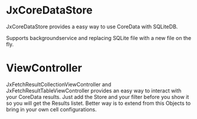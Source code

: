 JxCoreDataStore
===============

JxCoreDataStore provides a easy way to use CoreData with SQLiteDB. 

Supports backgroundservice and replacing SQLite file with a new file on the fly.


# ViewController

JxFetchResultCollectionViewController and JxFetchResultTableViewController provides an easy way to interact with your CoreData results. Just add the Store and your filter before you show it so you will get the Results listet. 
Better way is to extend from this Objects to bring in your own cell configurations. 

